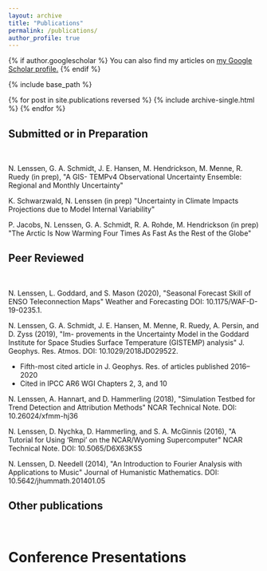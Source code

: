 ```yaml
---
layout: archive
title: "Publications"
permalink: /publications/
author_profile: true
---
```


{% if author.googlescholar %}
  You can also find my articles on <u><a href="{{author.googlescholar}}">my Google Scholar profile</a>.</u>
{% endif %}

{% include base_path %}

{% for post in site.publications reversed %}
  {% include archive-single.html %}
{% endfor %}

## Submitted or in Preparation 
<br>

N. Lenssen, G. A. Schmidt, J. E. Hansen, M. Hendrickson, M. Menne, R. Ruedy (in prep), "A GIS- TEMPv4 Observational Uncertainty Ensemble: Regional and Monthly Uncertainty"

K. Schwarzwald, N. Lenssen (in prep) "Uncertainty in Climate Impacts Projections due to Model Internal Variability"

P. Jacobs, N. Lenssen, G. A. Schmidt, R. A. Rohde, M. Hendrickson (in prep) "The Arctic Is Now Warming Four Times As Fast As the Rest of the Globe"

## Peer Reviewed
<br>

N. Lenssen, L. Goddard, and S. Mason (2020), "Seasonal Forecast Skill of ENSO Teleconnection Maps" Weather and Forecasting DOI: 10.1175/WAF-D-19-0235.1.

N. Lenssen, G. A. Schmidt, J. E. Hansen, M. Menne, R. Ruedy, A. Persin, and D. Zyss (2019), "Im- provements in the Uncertainty Model in the Goddard Institute for Space Studies Surface Temperature (GISTEMP) analysis" J. Geophys. Res. Atmos. DOI: 10.1029/2018JD029522.
* Fifth-most cited article in J. Geophys. Res. of articles published 2016–2020
* Cited in IPCC AR6 WGI Chapters 2, 3, and 10

N. Lenssen, A. Hannart, and D. Hammerling (2018), "Simulation Testbed for Trend Detection and Attribution Methods" NCAR Technical Note. DOI: 10.26024/xfmm-hj36

N. Lenssen, D. Nychka, D. Hammerling, and S. A. McGinnis (2016), "A Tutorial for Using ‘Rmpi’ on the NCAR/Wyoming Supercomputer" NCAR Technical Note. DOI: 10.5065/D6X63K5S

N. Lenssen, D. Needell (2014), "An Introduction to Fourier Analysis with Applications to Music" Journal of Humanistic Mathematics. DOI: 10.5642/jhummath.201401.05


## Other publications
<br>

# Conference Presentations
<br>
